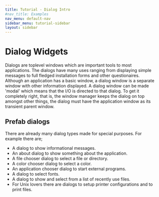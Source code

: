 ```yaml
---
title: Tutorial - Dialog Intro
#nav_title: Examples
nav_menu: default-nav
sidebar_menu: tutorial-sidebar
layout: sidebar
---
```

# Dialog Widgets

Dialogs are toplevel windows which are important tools to most applications. The dialogs have many uses ranging from displaying simple messages to full fledged installation forms and other questionaires. Although an application has a basic window, a dialog window is a separate window with other information displayed. A dialog window can be made 'modal' which means that the I/O is directed to that dialog. To get it completely right, that is, the window manager keeps the dialog on top amongst other things, the dialog must have the application window as its transient parent window.


## Prefab dialogs

There are already many dialog types made for special purposes. For example there are;
* A dialog to show informational messages.
* An about dialog to show something about the application.
* A file chooser dialog to select a file or directory.
* A color chooser dialog to select a color.
* An application chooser dialog to start external programs.
* A dialog to select fonts.
* A dialog to show and select from a list of recently use files.
* For Unix lovers there are dialogs to setup printer configurations and to print files.


<!--
### Message dialog

This widget is used to show messages of some sort. It is possible to add buttons to this dialog depending on what the message is. For example only an `Ok` button can be used, just to confirm you read the message.

An example below shows a message dialog displaying a message and two buttons 'Yes' and 'No'. The class inherits from the MessageDialog to change little things such as adding a second message.
```
use Gnome::Gtk3::Enums;
use Gnome::Gtk3::Dialog;
use Gnome::Gtk3::MessageDialog;
use Gnome::Gtk3::Window;

unit class YNMsgDialog is Gnome::Gtk3::MessageDialog;            # ①

submethod new ( Str :$message, |c ) {                            # ②
  self.bless(
    :GtkMessageDialog, |c, :type(GTK_MESSAGE_WARNING),           # ③
    :buttons(GTK_BUTTONS_YES_NO), :markup-message($message)
  );
}

submethod BUILD ( *%options ) {
  self.secondary-markup('Press <b>Yes</b> if you are');
  self.set-position(GTK_WIN_POS_MOUSE);
  self.set-keep-above(True);
  self.set-default-response(GTK_RESPONSE_NO);
}
```

Display of the dialog and getting the response will be explained below.

{% assign url = site.baseurl | append: "/content-docs/tutorial/intermezzo-inheriting.html" %}
① Made a convenient class inheriting from the message dialog class. For some more explanation about inheriting, see [this page]({{ url }}).

② A sneeky pinch of the `:message` argument. This argument can be given to the message dialog instantiation but here it is intercepted before `c` so the capture `c` will not have this argument.

③ The pinched message is handed over to `bless()` as a `:markup-message`. Furthermore `:GtkMessageDialog` is provided to signal the message dialog module to process the arguments. Any of the `:type`, `:buttons` or `:markup-message` arguments in `c` are ignored because of the location of `|c` in the argument list.

Next picture shows what this will look like using the next declaration
```
my YNMsgDialog $yn .= new(
  :message(
    "Are you sure to cancel?\n<i><u>All changes will be lost!</u></i>"
  )
);
```

![](images/message-dialog.png)



## Dialog
-->
